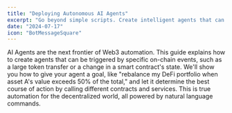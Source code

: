 ```yaml
---
title: "Deploying Autonomous AI Agents"
excerpt: "Go beyond simple scripts. Create intelligent agents that can react to on-chain events and perform complex tasks automatically."
date: "2024-07-17"
icon: "BotMessageSquare"
---
```


AI Agents are the next frontier of Web3 automation. This guide explains how to create agents that can be triggered by specific on-chain events, such as a large token transfer or a change in a smart contract's state. We'll show you how to give your agent a goal, like "rebalance my DeFi portfolio when asset A's value exceeds 50% of the total," and let it determine the best course of action by calling different contracts and services. This is true automation for the decentralized world, all powered by natural language commands.
